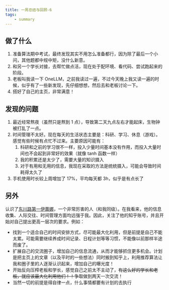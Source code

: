 ```yaml
---
title: 一周总结与回顾-6
tags:
    - summary
---
```


## 做了什么

1. 准备算法期中考试，最终发现其实不用怎么准备都行，因为除了最后一个小问，其他题都中规中矩，没什么新意。
2. 和另一个学长对接，去帮忙做点活，现在处于配环境、看代码、尝试跑起来的阶段。
3. 老板叫我读一下 OneLLM，之前我读过一遍，不过今天晚上我又读一遍的时候，似乎有了一些新发现，先仔细想想，然后去和老板讨论一下。
4. 搭好了自己的主页，非常满意！

## 发现的问题

1. 最近经常熬夜（虽然只是熬到 1 点），导致第二天九点左右才能起床，生物钟被打乱了一点。
2. 时间管理不太好。现在每天的生活状态主要是：科研、学习、休息（游戏）。感觉有些时候有点忙不过来。主要原因可能有：
    1. 科研和之前的学习很不一样，投入少量时间基本没有作用，而投入大量时间也不会起到非常好的效果（就像 tanh 函数一样）
    2. 我的积累还是太少了，需要大量的知识摄入
    3. 对于有用和无用的信息，我现在采取的方法是统统摄入，可能会导致时间耗得太久了
3. 手机使用时长较上周增加了 17%，平均每天都 3h，似乎是有点长了

## 另外

认识了[东川路第一伊蕾娜](https://www.zhihu.com/people/23-65-18-56-56)，一个非常厉害的人（和我同级）。在我看来，他的信息收集、人际交往、时间管理方面均远强于我。因此，关注了他的知乎账号，并且开始对自己提出更高一层次的要求。例如：

- 找到一个适合自己的时间安排方式，尽可能最大化利用，但是前提是自己不能太累。可能需要继续养成时间记录、日程计划等等习惯，不能像以前那样半途而废了。
- 扩展自己的交流圈子，增加自己的信息流通，从而才能够抓住更多机会。计划是把主页上的文章（以及平时的一些想法）同时搬到知乎上，利用推荐算法让我和圈子里的人逐渐认识起来，增加自己的曝光度！
- 开始反向压榨老板和学长，感觉自己之前太不主动了，<del>有这么好的学长和老板，就应该最大化利用他们！！</del>争取做到两天一次交流！
- 当然一切的前提是得自律一点，什么事情都要有计划的去执行
